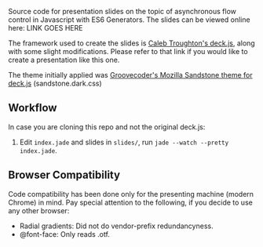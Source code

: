 Source code for presentation slides on the topic of asynchronous flow control in Javascript with ES6 Generators. The slides can be viewed online here: LINK GOES HERE

The framework used to create the slides is [Caleb Troughton's deck.js](http://imakewebthings.com/deck.js/), along with some slight modifications. Please refer to that link if you would like to create a presentation like this one.

The theme initially applied was [Groovecoder's Mozilla Sandstone theme for deck.js](https://github.com/groovecoder/deckjs-theme-mozilla) (sandstone.dark.css)

## Workflow

In case you are cloning this repo and not the original deck.js:

1. Edit `index.jade` and slides in `slides/`, run `jade --watch --pretty index.jade`.

## Browser Compatibility

Code compatibility has been done only for the presenting machine (modern Chrome) in mind. Pay special attention to the following, if you decide to use any other browser:

- Radial gradients: Did not do vendor-prefix redundancyness.
- @font-face: Only reads .otf.